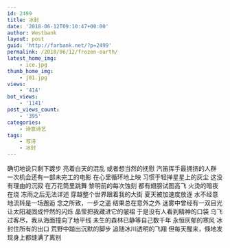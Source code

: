 ```yaml
---
id: 2499
title: 冰封
date: '2018-06-12T09:10:47+00:00'
author: Westbank
layout: post
guid: 'http://farbank.net/?p=2499'
permalink: /2018/06/12/frozen-earth/
latest_home_img:
    - ice.jpg
thumb_home_img:
    - j01.jpg
views:
    - '414'
bot_views:
    - '1141'
post_views_count:
    - '395'
categories:
    - 诗意诗艺
tags:
    - 写诗
    - 冰封
---
```


确切地说只剩下踱步 亮着白天的混乱 或者想当然的抚慰 汽笛挥手最拥挤的人群 一次机会还有一部未完工的电影 在心里循环地上映 习惯于轻掸星星上的灰尘 这没有理由的沉寂 在万花筒里跳舞 黎明前的每次蚀刻 都有翅膀试图高飞 火烫的暗夜在烧 冻雨之后无法详述 穿越整个世界跟着我的大街 夏天被加速度放逐 水不经意地流转是一场邂逅 念之所致，一步之遥 结果总在意外之外 迷雾中曾经有一双目光 让太阳凝固成怦然的闪烁 晶莹把我藏进它的皱褶 于是没有人看到精神的口袋 乌飞过客尽，我从海面撞向了地平线 未生的森林已静等自己数千年 永恒灰郁的寒风 冰封住所有的出口 荒野中踏出沉默的脚步 追随冰川透明的飞翔 但每天醒来，倏地发现身上都缝满了离别